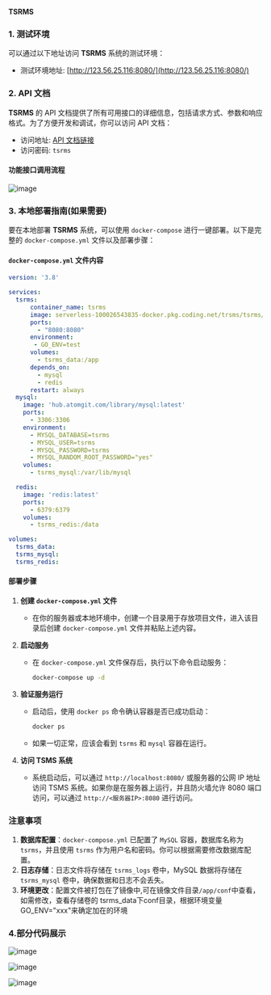 **TSRMS** 

### 1. 测试环境
可以通过以下地址访问 **TSRMS** 系统的测试环境：
- 测试环境地址: [http://123.56.25.116:8080/](http://123.56.25.116:8080/)

### 2. API 文档
**TSRMS** 的 API 文档提供了所有可用接口的详细信息，包括请求方式、参数和响应格式。为了方便开发和调试，你可以访问 API 文档：
- 访问地址: [API 文档链接](https://apifox.com/apidoc/shared-53d80bda-a2ec-4f70-a8a2-9a643604e3f1)
- 访问密码: `tsrms`

#### 功能接口调用流程
  ![image](https://github.com/user-attachments/assets/d60637ad-2150-4fb5-b460-ae88a4191eca)


### 3. 本地部署指南(如果需要)

要在本地部署 **TSRMS** 系统，可以使用 `docker-compose` 进行一键部署。以下是完整的 `docker-compose.yml` 文件以及部署步骤：

#### `docker-compose.yml` 文件内容
```yaml
version: '3.8'

services:
  tsrms:
      container_name: tsrms
      image: serverless-100026543835-docker.pkg.coding.net/trsms/tsrms/tsrms:latest
      ports:
        - "8080:8080"
      environment:
       - GO_ENV=test
      volumes:
        - tsrms_data:/app
      depends_on:
        - mysql
        - redis
      restart: always
  mysql:
    image: 'hub.atomgit.com/library/mysql:latest'
    ports:
      - 3306:3306
    environment:
      - MYSQL_DATABASE=tsrms
      - MYSQL_USER=tsrms
      - MYSQL_PASSWORD=tsrms
      - MYSQL_RANDOM_ROOT_PASSWORD="yes"
    volumes:
      - tsrms_mysql:/var/lib/mysql

  redis:
    image: 'redis:latest'
    ports:
      - 6379:6379
    volumes:
      - tsrms_redis:/data

volumes:
  tsrms_data:
  tsrms_mysql:
  tsrms_redis:

```

#### 部署步骤
1. **创建 `docker-compose.yml` 文件**
   - 在你的服务器或本地环境中，创建一个目录用于存放项目文件，进入该目录后创建 `docker-compose.yml` 文件并粘贴上述内容。

2. **启动服务**
   - 在 `docker-compose.yml` 文件保存后，执行以下命令启动服务：
     ```bash
     docker-compose up -d
     ```

3. **验证服务运行**
   - 启动后，使用 `docker ps` 命令确认容器是否已成功启动：
     ```bash
     docker ps
     ```

   - 如果一切正常，应该会看到 `tsrms` 和 `mysql` 容器在运行。

4. **访问 TSMS 系统**
   - 系统启动后，可以通过 `http://localhost:8080/` 或服务器的公网 IP 地址访问 TSMS 系统。如果你是在服务器上运行，并且防火墙允许 8080 端口访问，可以通过 `http://<服务器IP>:8080` 进行访问。

### 注意事项
1. **数据库配置**：`docker-compose.yml` 已配置了 `MySQL` 容器，数据库名称为 `tsrms`，并且使用 `tsrms` 作为用户名和密码。你可以根据需要修改数据库配置。
2. **日志存储**：日志文件将存储在 `tsrms_logs` 卷中，MySQL 数据将存储在 `tsrms_mysql` 卷中，确保数据和日志不会丢失。
3. **环境更改**：配置文件被打包在了镜像中,可在镜像文件目录`/app/conf`中查看，如需修改，查看存储卷的 tsrms_data下conf目录，根据环境变量GO_ENV="xxx"来确定加在的环境

### 4.部分代码展示

![image](https://github.com/user-attachments/assets/117a766b-6af9-42d7-9c2d-3f47f007c40c)


![image](https://github.com/user-attachments/assets/565c9f3d-9c21-46fc-872e-b2d3823894ba)

![image](https://github.com/user-attachments/assets/f42c3b72-5414-4817-833f-6e33b3b1558b)



